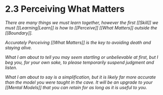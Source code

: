 # 2.3 Perceiving What Matters
_There are many things we must learn together, however the first [[Skill]] we must [[Learning|Learn]] is how to [[Perceive]] [[What Matters]] outside the [[Boundary]]._  

_Accurately Perceiving [[What Matters]] is the key to avoiding death and staying alive._ 

_What I am about to tell you may seem startling or unbelievable at first, but I beg you, for your own sake, to please temporarily suspend judgment and listen._  

_What I am about to say is a simplification, but it is likely far more accurate than the model you were taught in the cave. It will be an upgrade to your [[Mental Models]] that you can retain for as long as it is useful to you._  

